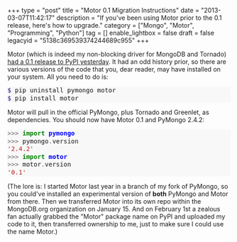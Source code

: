 +++
type = "post"
title = "Motor 0.1 Migration Instructions"
date = "2013-03-07T11:42:17"
description = "If you've been using Motor prior to the 0.1 release, here's how to upgrade."
category = ["Mongo", "Motor", "Programming", "Python"]
tag = []
enable_lightbox = false
draft = false
legacyid = "5138c369539374244689c955"
+++

<p>Motor (which is indeed my non-blocking driver for MongoDB and Tornado) <a href="/blog/motor-officially-released/">had a 0.1 release to PyPI yesterday</a>. It had an odd history prior, so there are various versions of the code that you, dear reader, may have installed on your system. All you need to do is:</p>
<div class="codehilite" style="background: #f8f8f8"><pre style="line-height: 125%"><span style="color: #19177C">$ </span>pip uninstall pymongo motor
<span style="color: #19177C">$ </span>pip install motor
</pre></div>


<p>Motor will pull in the official PyMongo, plus Tornado and Greenlet, as dependencies. You should now have Motor 0.1 and PyMongo 2.4.2:</p>
<div class="codehilite" style="background: #f8f8f8"><pre style="line-height: 125%"><span style="color: #666666">&gt;&gt;&gt;</span> <span style="color: #008000; font-weight: bold">import</span> <span style="color: #0000FF; font-weight: bold">pymongo</span>
<span style="color: #666666">&gt;&gt;&gt;</span> pymongo<span style="color: #666666">.</span>version
<span style="color: #BA2121">&#39;2.4.2&#39;</span>
<span style="color: #666666">&gt;&gt;&gt;</span> <span style="color: #008000; font-weight: bold">import</span> <span style="color: #0000FF; font-weight: bold">motor</span>
<span style="color: #666666">&gt;&gt;&gt;</span> motor<span style="color: #666666">.</span>version
<span style="color: #BA2121">&#39;0.1&#39;</span>
</pre></div>


<p>(The lore is: I started Motor last year in a branch of my fork of PyMongo, so you could've installed an experimental version of <strong>both</strong> PyMongo and Motor from there. Then we transferred Motor into its own repo within the MongoDB.org organization on January 15. And on February 1st a zealous fan actually grabbed the "Motor" package name on PyPI and uploaded my code to it, then transferred ownership to me, just to make sure I could use the name Motor.)</p>
